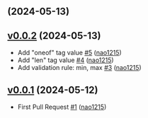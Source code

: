 ## [](https://github.com/nao1215/csv/compare/v0.0.2...) (2024-05-13)


## [v0.0.2](https://github.com/nao1215/csv/compare/v0.0.1...v0.0.2) (2024-05-13)

* Add "oneof" tag value [#5](https://github.com/nao1215/csv/pull/5) ([nao1215](https://github.com/nao1215))
* Add "len" tag value [#4](https://github.com/nao1215/csv/pull/4) ([nao1215](https://github.com/nao1215))
* Add validation rule: min, max [#3](https://github.com/nao1215/csv/pull/3) ([nao1215](https://github.com/nao1215))

## [v0.0.1](https://github.com/nao1215/csv/compare/6034b0c50cc6...v0.0.1) (2024-05-12)

* First Pull Request [#1](https://github.com/nao1215/csv/pull/1) ([nao1215](https://github.com/nao1215))
